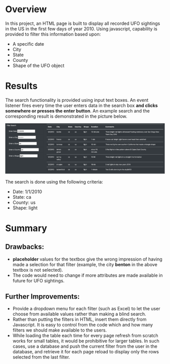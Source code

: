 # Overview

In this project, an HTML page is built to display all recorded UFO sightings in the US in the first few days of year 2010. Using javascript, capability is provided to filter this information based upon:
* A specific date
* City
* State
* County
* Shape of the UFO object

# Results

The search functionality is provided using input text boxes. An event listener fires every time the user enters data in the search box **and clicks somewhere or presses the enter button**. An example search and the corresponding result is demonstrated in the picture below.

![Search](static/images/search.png)

The search is done using the following criteria:

* Date: 1/1/2010
* State: ca
* County: us
* Shape: light

# Summary

## Drawbacks:

* **placeholder** values for the textbox give the wrong impression of having made a selection for that filter (example, the city **benton** in the above textbox is not selected).
* The code would need to change if more attributes are made available in future for UFO sightings.

## Further Improvements:

* Provide a dropdown menu for each filter (such as Excel) to let the user choose from available values rather than making a blind search.
* Rather than putting the filters in HTML, insert them directly from Javascript. It is easy to control from the code which and how many filters we should make available to the users.
* While loading the table each time for every page refresh from scratch works for small tables, it would be prohibitive for larger tables. In such cases, use a database and push the current filter from the user in the database, and retrieve it for each page reload to display only the rows selected from the last filter.
